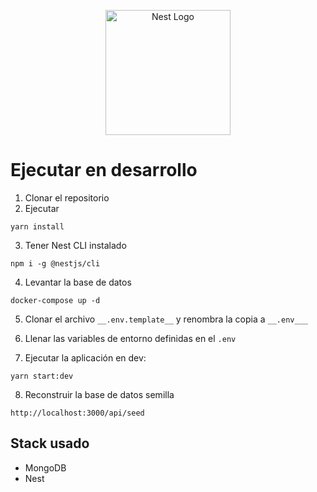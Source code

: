 <p align="center">
  <a href="http://nestjs.com/" target="blank"><img src="https://nestjs.com/img/logo-small.svg" width="200" alt="Nest Logo" /></a>
</p>

# Ejecutar en desarrollo

1. Clonar el repositorio
2. Ejecutar

```
yarn install
```

3. Tener Nest CLI instalado

```
npm i -g @nestjs/cli
```

4. Levantar la base de datos

```
docker-compose up -d
```

5. Clonar el archivo `__.env.template__` y renombra la copia a `__.env___`

6. Llenar las variables de entorno definidas en el `.env`

7. Ejecutar la aplicación en dev:

```
yarn start:dev

```

8. Reconstruir la base de datos semilla

```
http://localhost:3000/api/seed

```

## Stack usado

- MongoDB
- Nest
